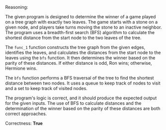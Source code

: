 Reasoning: 

The given program is designed to determine the winner of a game played on a tree graph with exactly two leaves. The game starts with a stone on a given node, and players take turns moving the stone to an inactive neighbor. The program uses a breadth-first search (BFS) algorithm to calculate the shortest distance from the start node to the two leaves of the tree.

The `func_1` function constructs the tree graph from the given edges, identifies the leaves, and calculates the distances from the start node to the leaves using the `bfs` function. It then determines the winner based on the parity of these distances. If either distance is odd, Ron wins; otherwise, Hermione wins.

The `bfs` function performs a BFS traversal of the tree to find the shortest distance between two nodes. It uses a queue to keep track of nodes to visit and a set to keep track of visited nodes.

The program's logic is correct, and it should produce the expected output for the given inputs. The use of BFS to calculate distances and the determination of the winner based on the parity of these distances are both correct approaches.

Correctness: **True**